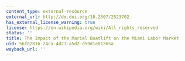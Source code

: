 ```yaml
---
content_type: external-resource
external_url: http://dx.doi.org/10.2307/2523702
has_external_license_warning: true
license: https://en.wikipedia.org/wiki/All_rights_reserved
status: ''
title: The Impact of the Mariel Boatlift on the Miami Labor Market
uid: 56fd2816-24ca-4d21-a5d2-d59d1e81365a
wayback_url: ''
---
```


